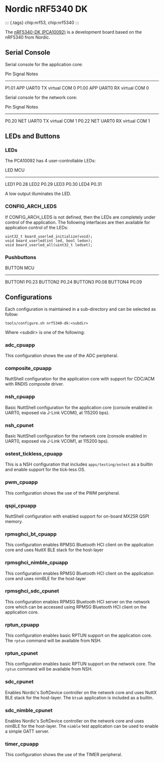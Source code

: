 Nordic nRF5340 DK
=================

::: {.tags}
chip:nrf53, chip:nrf5340
:::

The [nRF5340-DK
(PCA10092)](https://www.nordicsemi.com/Products/Development-hardware/nrf5340-dk)
is a development board based on the nRF5340 from Nordic.

Serial Console
--------------

Serial console for the application core:

  Pin     Signal         Notes
  ------- -------------- ---------------
  P1.01   APP UART0 TX   virtual COM 0
  P1.00   APP UART0 RX   virtual COM 0

Serial console for the network core:

  Pin     Signal         Notes
  ------- -------------- ---------------
  P0.20   NET UART0 TX   virtual COM 1
  P0.22   NET UART0 RX   virtual COM 1

LEDs and Buttons
----------------

### LEDs

The PCA10092 has 4 user-controllable LEDs:

  LED    MCU
  ------ -------
  LED1   P0.28
  LED2   P0.29
  LED3   P0.30
  LED4   P0.31

A low output illuminates the LED.

### CONFIG\_ARCH\_LEDS

If CONFIG\_ARCH\_LEDS is not defined, then the LEDs are completely under
control of the application. The following interfaces are then available
for application control of the LEDs:

    uint32_t board_userled_initialize(void);
    void board_userled(int led, bool ledon);
    void board_userled_all(uint32_t ledset);

### Pushbuttons

  BUTTON    MCU
  --------- -------
  BUTTON1   P0.23
  BUTTON2   P0.24
  BUTTON3   P0.08
  BUTTON4   P0.09

Configurations
--------------

Each configuration is maintained in a sub-directory and can be selected
as follow:

    tools/configure.sh nrf5340-dk:<subdir>

Where \<subdir\> is one of the following:

### adc\_cpuapp

This configuration shows the use of the ADC peripheral.

### composite\_cpuapp

NuttShell configuration for the application core with support for
CDC/ACM with RNDIS composite driver.

### nsh\_cpuapp

Basic NuttShell configuration for the application core (console enabled
in UART0, exposed via J-Link VCOM0, at 115200 bps).

### nsh\_cpunet

Basic NuttShell configuration for the network core (console enabled in
UART0, exposed via J-Link VCOM1, at 115200 bps).

### ostest\_tickless\_cpuapp

This is a NSH configuration that includes `apps/testing/ostest` as a
builtin and enable support for the tick-less OS.

### pwm\_cpuapp

This configuration shows the use of the PWM peripheral.

### qspi\_cpuapp

NuttShell configuration with enabled support for on-board MX25R QSPI
memory.

### rpmsghci\_bt\_cpuapp

This configuration enables RPMSG Bluetooth HCI client on the application
core and uses NuttX BLE stack for the host-layer

### rpmsghci\_nimble\_cpuapp

This configuration enables RPMSG Bluetooth HCI client on the application
core and uses nimBLE for the host-layer

### rpmsghci\_sdc\_cpunet

This configuration enables RPMSG Bluetooth HCI server on the network
core which can be accessed using RPMSG Bluetooth HCI client on the
application core.

### rptun\_cpuapp

This configuration enables basic RPTUN support on the application core.
The `rptun` command will be available from NSH.

### rptun\_cpunet

This configuration enables basic RPTUN support on the network core. The
`rptun` command will be available from NSH.

### sdc\_cpunet

Enables Nordic\'s SoftDevice controller on the network core and uses
NuttX BLE stack for the host-layer. The `btsak` application is included
as a builtin.

### sdc\_nimble\_cpunet

Enables Nordic\'s SoftDevice controller on the network core and uses
nimBLE for the host-layer. The `nimble` test application can be used to
enable a simple GATT server.

### timer\_cpuapp

This configuration shows the use of the TIMER peripheral.
